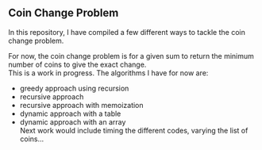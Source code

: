 ## Coin Change Problem  
In this repository, I have compiled a few different ways to tackle the coin change problem.  
  
For now, the coin change problem is for a given sum to return the minimum number of coins to give the exact change.  
This is a work in progress. The algorithms I have for now are:  
- greedy approach using recursion  
- recursive approach  
- recursive approach with memoization  
- dynamic approach with a table  
- dynamic approach with an array  
Next work would include timing the different codes, varying the list of coins...


